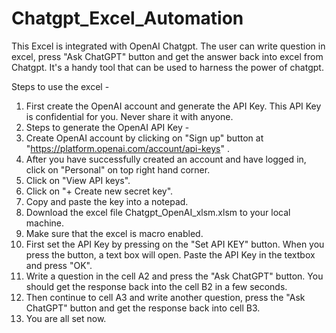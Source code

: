 # Chatgpt_Excel_Automation
This Excel is integrated with OpenAI Chatgpt. The user can write question in excel, press "Ask ChatGPT" button and get the answer back into excel from Chatgpt. It's a handy tool that can be used to harness the power of chatgpt.

Steps to use the excel - 

1. First create the OpenAI account and generate the API Key. This API Key is confidential for you. Never share it with anyone.
2. Steps to generate the OpenAI API Key -
3. Create OpenAI account by clicking on "Sign up" button at "https://platform.openai.com/account/api-keys" .
4. After you have successfully created an account and have logged in, click on "Personal" on top right hand corner.
5. Click on "View API keys".
6. Click on "+ Create new secret key".
7. Copy and paste the key into a notepad.
8. Download the excel file Chatgpt_OpenAI_xlsm.xlsm to your local machine.
9. Make sure that the excel is macro enabled.
10. First set the API Key by pressing on the "Set API KEY" button. When you press the button, a text box will open. Paste the API Key in the textbox and press "OK".
11. Write a question in the cell A2 and press the "Ask ChatGPT" button. You should get the response back into the cell B2 in a few seconds.
12. Then continue to cell A3 and write another question, press the "Ask ChatGPT" button and get the response back into cell B3.
13. You are all set now.
